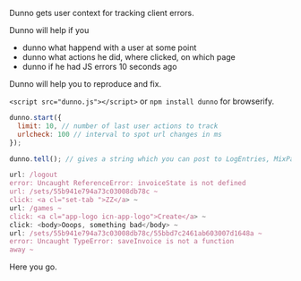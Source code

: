 Dunno gets user context for tracking client errors.

Dunno will help if you
- dunno what happend with a user at some point
- dunno what actions he did, where clicked, on which page
- dunno if he had JS errors 10 seconds ago

Dunno will help you to reproduce and fix.

```<script src="dunno.js"></script>``` or ```npm install dunno``` for browserify.

```js
dunno.start({
  limit: 10, // number of last user actions to track
  urlcheck: 100 // interval to spot url changes in ms
});

dunno.tell(); // gives a string which you can post to LogEntries, MixPanel, anywhere

url: /logout
error: Uncaught ReferenceError: invoiceState is not defined
url: /sets/55b941e794a73c03008db78c ~
click: <a cl="set-tab ">ZZ</a> ~
url: /games ~
click: <a cl="app-logo icn-app-logo">Create</a> ~
click: <body>Ooops, something bad</body> ~
url: /sets/55b941e794a73c03008db78c/55bbd7c2461ab603007d1648a ~
error: Uncaught TypeError: saveInvoice is not a function
away ~
```

Here you go.
